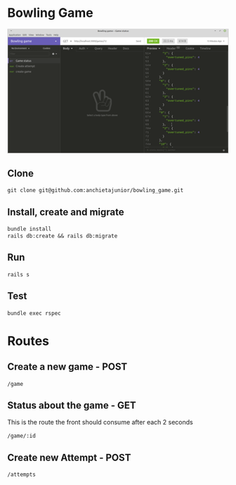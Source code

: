 # Bowling Game

![Bowling](cover.png)

## Clone

```
git clone git@github.com:anchietajunior/bowling_game.git
```

## Install, create and migrate

```
bundle install
rails db:create && rails db:migrate
```

## Run

```
rails s
```

## Test

```
bundle exec rspec
```


# Routes

## Create a new game - POST

```
/game
```

## Status about the game - GET

This is the route the front should consume after each 2 seconds

```
/game/:id
```

## Create new Attempt - POST

```
/attempts
```